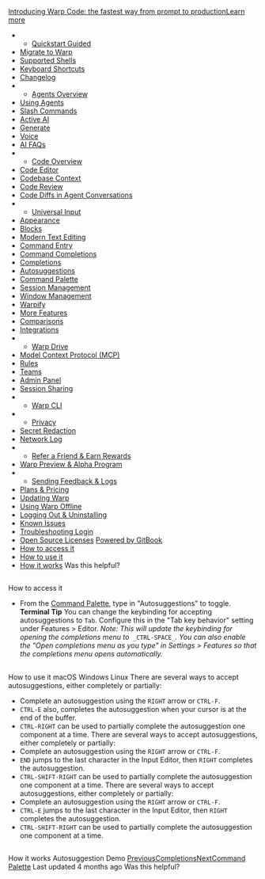 [Introducing Warp Code: the fastest way from prompt to productionLearn more ](https://www.warp.dev/blog/introducing-warp-code-prompt-to-prod)
 * * [Quickstart Guided](/)
 * [Migrate to Warp](/getting-started/migrate-to-warp)
 * [Supported Shells](/getting-started/supported-shells)
 * [Keyboard Shortcuts](/getting-started/keyboard-shortcuts)
 * [Changelog](/getting-started/changelog)
 * * [Agents Overview](/agents/agents-overview)
 * [Using Agents](/agents/using-agents)
 * [Slash Commands](/agents/slash-commands)
 * [Active AI](/agents/active-ai)
 * [Generate](/agents/generate)
 * [Voice](/agents/voice)
 * [AI FAQs](/agents/ai-faqs)
 * * [Code Overview](/code/code-overview)
 * [Code Editor](/code/code-editor)
 * [Codebase Context](/code/codebase-context)
 * [Code Review](/code/code-review)
 * [Code Diffs in Agent Conversations](/code/reviewing-code)
 * * [Universal Input](/terminal/universal-input)
 * [Appearance](/terminal/appearance)
 * [Blocks](/terminal/blocks)
 * [Modern Text Editing](/terminal/editor)
 * [Command Entry](/terminal/entry)
 * [Command Completions](/terminal/command-completions)
 * [Completions](/terminal/command-completions/completions)
 * [Autosuggestions](/terminal/command-completions/autosuggestions)
 * [Command Palette](/terminal/command-palette)
 * [Session Management](/terminal/sessions)
 * [Window Management](/terminal/windows)
 * [Warpify](/terminal/warpify)
 * [More Features](/terminal/more-features)
 * [Comparisons](/terminal/comparisons)
 * [Integrations](/terminal/integrations-and-plugins)
 * * [Warp Drive](/knowledge-and-collaboration/warp-drive)
 * [Model Context Protocol (MCP)](/knowledge-and-collaboration/mcp)
 * [Rules](/knowledge-and-collaboration/rules)
 * [Teams](/knowledge-and-collaboration/teams)
 * [Admin Panel](/knowledge-and-collaboration/admin-panel)
 * [Session Sharing](/knowledge-and-collaboration/session-sharing)
 * * [Warp CLI](/developers/cli)
 * * [Privacy](/privacy/privacy)
 * [Secret Redaction](/privacy/secret-redaction)
 * [Network Log](/privacy/network-log)
 * * [Refer a Friend & Earn Rewards](/community/refer-a-friend)
 * [Warp Preview & Alpha Program](/community/warp-preview-and-alpha-program)
 * * [Sending Feedback & Logs](/support-and-billing/sending-us-feedback)
 * [Plans & Pricing](/support-and-billing/plans-and-pricing)
 * [Updating Warp](/support-and-billing/updating-warp)
 * [Using Warp Offline](/support-and-billing/using-warp-offline)
 * [Logging Out & Uninstalling](/support-and-billing/uninstalling-warp)
 * [Known Issues](/support-and-billing/known-issues)
 * [Troubleshooting Login](/support-and-billing/troubleshooting-login-issues)
 * [Open Source Licenses](/support-and-billing/licenses)
[Powered by GitBook](https://www.gitbook.com/?utm_source=content&utm_medium=trademark&utm_campaign=-MbqIgTw17KQvq_DQuRr)
 * [How to access it](#how-to-access-it)
 * [How to use it](#how-to-use-it)
 * [How it works](#how-it-works)
Was this helpful?
## 
[](#how-to-access-it)
How to access it
 * From the [Command Palette](/terminal/command-palette), type in "Autosuggestions" to toggle.
**Terminal Tip**
You can change the keybinding for accepting autosuggestions to `Tab`. Configure this in the "Tab key behavior" setting under Features > Editor. _Note: This will update the keybinding for opening the completions menu to_` _CTRL-SPACE_`_. You can also enable the "Open completions menu as you type" in Settings > Features so that the completions menu opens automatically._
## 
[](#how-to-use-it)
How to use it
macOS
Windows
Linux
There are several ways to accept autosuggestions, either completely or partially:
 * Complete an autosuggestion using the `RIGHT` arrow or `CTRL-F`.
 * `CTRL-E` also, completes the autosuggestion when your cursor is at the end of the buffer.
 * `CTRL-RIGHT` can be used to partially complete the autosuggestion one component at a time.
There are several ways to accept autosuggestions, either completely or partially:
 * Complete an autosuggestion using the `RIGHT` arrow or `CTRL-F`.
 * `END` jumps to the last character in the Input Editor, then `RIGHT` completes the autosuggestion.
 * `CTRL-SHIFT-RIGHT` can be used to partially complete the autosuggestion one component at a time.
There are several ways to accept autosuggestions, either completely or partially:
 * Complete an autosuggestion using the `RIGHT` arrow or `CTRL-F`.
 * `CTRL-E` jumps to the last character in the Input Editor, then `RIGHT` completes the autosuggestion.
 * `CTRL-SHIFT-RIGHT` can be used to partially complete the autosuggestion one component at a time.
## 
[](#how-it-works)
How it works
Autosuggestion Demo
[PreviousCompletions](/terminal/command-completions/completions)[NextCommand Palette](/terminal/command-palette)
Last updated 4 months ago
Was this helpful?